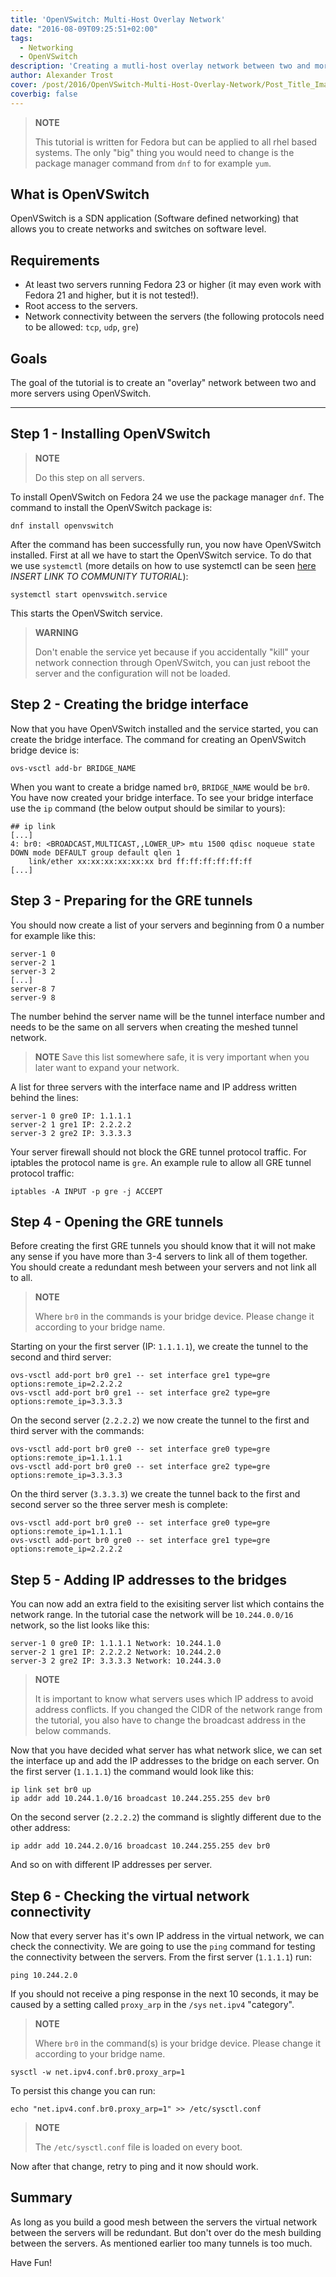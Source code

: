 ```yaml
---
title: 'OpenVSwitch: Multi-Host Overlay Network'
date: "2016-08-09T09:25:51+02:00"
tags:
  - Networking
  - OpenVSwitch
description: 'Creating a mutli-host overlay network between two and more servers.'
author: Alexander Trost
cover: /post/2016/OpenVSwitch-Multi-Host-Overlay-Network/Post_Title_Image.png
coverbig: false
---
```


> **NOTE**
>
> This tutorial is written for Fedora but can be applied to all rhel based systems.
> The only "big" thing you would need to change is the package manager command from `dnf` to for example `yum`.

## What is OpenVSwitch

OpenVSwitch is a SDN application (Software defined networking) that allows you to create networks and switches on software level.

## Requirements

* At least two servers running Fedora 23 or higher (it may even work with Fedora 21 and higher, but it is not tested!).
* Root access to the servers.
* Network connectivity between the servers (the following protocols need to be allowed: `tcp`, `udp`, `gre`)

## Goals

The goal of the tutorial is to create an "overlay" network between two and more servers using OpenVSwitch.

***

## Step 1 - Installing OpenVSwitch

> **NOTE**
>
> Do this step on all servers.

To install OpenVSwitch on Fedora 24 we use the package manager `dnf`.
The command to install the OpenVSwitch package is:

```console
dnf install openvswitch
```

After the command has been successfully run, you now have OpenVSwitch installed.
First at all we have to start the OpenVSwitch service. To do that we use `systemctl` (more details on how to use systemctl can be seen [here]() *INSERT LINK TO COMMUNITY TUTORIAL*):

```console
systemctl start openvswitch.service
```
This starts the OpenVSwitch service.

> **WARNING**
>
> Don't enable the service yet because if you accidentally "kill" your network connection through OpenVSwitch, you can just reboot the server and the configuration will not be loaded.

## Step 2 - Creating the bridge interface

Now that you have OpenVSwitch installed and the service started, you can create the bridge interface.
The command for creating an OpenVSwitch bridge device is:

```console
ovs-vsctl add-br BRIDGE_NAME
```

When you want to create a bridge named `br0`, `BRIDGE_NAME` would be `br0`. You have now created your bridge interface.
To see your bridge interface use the `ip` command (the below output should be similar to yours):

```nohighlight
## ip link
[...]
4: br0: <BROADCAST,MULTICAST,,LOWER_UP> mtu 1500 qdisc noqueue state DOWN mode DEFAULT group default qlen 1
    link/ether xx:xx:xx:xx:xx:xx brd ff:ff:ff:ff:ff:ff
[...]
```

## Step 3 - Preparing for the GRE tunnels

You should now create a list of your servers and beginning from 0 a number for example like this:

```csv
server-1 0
server-2 1
server-3 2
[...]
server-8 7
server-9 8
```

The number behind the server name will be the tunnel interface number and needs to be the same on all servers when creating the meshed tunnel network.

> **NOTE** Save this list somewhere safe, it is very important when you later want to expand your network.

A list for three servers with the interface name and IP address written behind the lines:

```csv
server-1 0 gre0 IP: 1.1.1.1
server-2 1 gre1 IP: 2.2.2.2
server-3 2 gre2 IP: 3.3.3.3
```

Your server firewall should not block the GRE tunnel protocol traffic.
For iptables the protocol name is `gre`.
An example rule to allow all GRE tunnel protocol traffic:

```console
iptables -A INPUT -p gre -j ACCEPT
```

## Step 4 - Opening the GRE tunnels

Before creating the first GRE tunnels you should know that it will not make any sense if you have more than 3-4 servers to link all of them together. You should create a redundant mesh between your servers and not link all to all.

> **NOTE**
>
> Where `br0` in the commands is your bridge device. Please change it according to your bridge name.

Starting on your the first server (IP: `1.1.1.1`), we create the tunnel to the second and third server:

```console
ovs-vsctl add-port br0 gre1 -- set interface gre1 type=gre options:remote_ip=2.2.2.2
ovs-vsctl add-port br0 gre1 -- set interface gre2 type=gre options:remote_ip=3.3.3.3
```

On the second server (`2.2.2.2`) we now create the tunnel to the first and third server with the commands:

```console
ovs-vsctl add-port br0 gre0 -- set interface gre0 type=gre options:remote_ip=1.1.1.1
ovs-vsctl add-port br0 gre0 -- set interface gre2 type=gre options:remote_ip=3.3.3.3
```

On the third server (`3.3.3.3`) we create the tunnel back to the first and second server so the three server mesh is complete:

```console
ovs-vsctl add-port br0 gre0 -- set interface gre0 type=gre options:remote_ip=1.1.1.1
ovs-vsctl add-port br0 gre0 -- set interface gre1 type=gre options:remote_ip=2.2.2.2
```

## Step 5 - Adding IP addresses to the bridges

You can now add an extra field to the exisiting server list which contains the network range.
In the tutorial case the network will be `10.244.0.0/16` network, so the list looks like this:

```csv
server-1 0 gre0 IP: 1.1.1.1 Network: 10.244.1.0
server-2 1 gre1 IP: 2.2.2.2 Network: 10.244.2.0
server-3 2 gre2 IP: 3.3.3.3 Network: 10.244.3.0
```

> **NOTE**
>
> It is important to know what servers uses which IP address to avoid address conflicts.
> If you changed the CIDR of the network range from the tutorial, you also have to change the broadcast address in the below commands.

Now that you have decided what server has what network slice, we can set the interface up and add the IP addresses to the bridge on each server.
On the first server (`1.1.1.1`) the command would look like this:

```console
ip link set br0 up
ip addr add 10.244.1.0/16 broadcast 10.244.255.255 dev br0
```

On the second server (`2.2.2.2`) the command is slightly different due to the other address:

```console
ip addr add 10.244.2.0/16 broadcast 10.244.255.255 dev br0
```

And so on with different IP addresses per server.

## Step 6 - Checking the virtual network connectivity

Now that every server has it's own IP address in the virtual network, we can check the connectivity.
We are going to use the `ping` command for testing the connectivity between the servers.
From the first server (`1.1.1.1`) run:

```console
ping 10.244.2.0
```

If you should not receive a ping response in the next 10 seconds, it may be caused by a setting called `proxy_arp` in the `/sys` `net.ipv4` "category".

> **NOTE**
>
> Where `br0` in the command(s) is your bridge device. Please change it according to your bridge name.

```console
sysctl -w net.ipv4.conf.br0.proxy_arp=1
```

To persist this change you can run:

```console
echo "net.ipv4.conf.br0.proxy_arp=1" >> /etc/sysctl.conf
```

> **NOTE**
>
> The `/etc/sysctl.conf` file is loaded on every boot.

Now after that change, retry to ping and it now should work.

## Summary

As long as you build a good mesh between the servers the virtual network between the servers will be redundant.
But don't over do the mesh building between the servers. As mentioned earlier too many tunnels is too much.

Have Fun!
